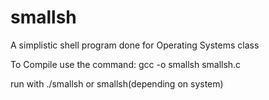 # smallsh
A simplistic shell program done for Operating Systems class

To Compile use the command:
gcc -o smallsh smallsh.c

run with ./smallsh or smallsh(depending on system)

